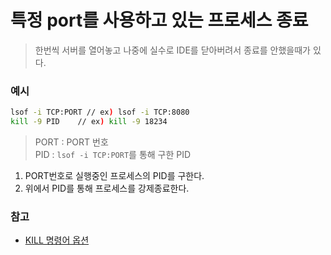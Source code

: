 # 특정 port를 사용하고 있는 프로세스 종료
> 한번씩 서버를 열어놓고 나중에 실수로 IDE를 닫아버려서 종료를 안했을때가 있다.  

### 예시
```bash
lsof -i TCP:PORT // ex) lsof -i TCP:8080
kill -9 PID    // ex) kill -9 18234
```
> PORT : PORT 번호  
> PID : `lsof -i TCP:PORT`를 통해 구한 PID
1. PORT번호로 실행중인 프로세스의 PID를 구한다.
2. 위에서 PID를 통해 프로세스를 강제종료한다.

### 참고
- [KILL 명령어 옵션](https://bigsun84.tistory.com/355)